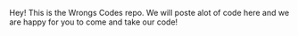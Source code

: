 Hey! This is the Wrongs Codes repo. We will poste alot of code here and we are happy for you to come and take our code!
